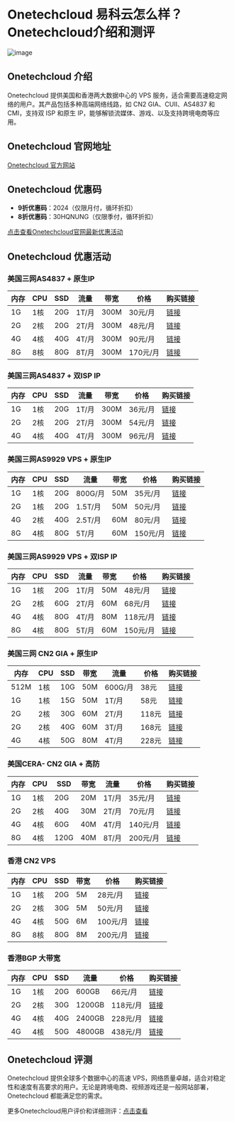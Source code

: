 # Onetechcloud 易科云怎么样？Onetechcloud介绍和测评

![image](https://github.com/user-attachments/assets/e57cafad-4c00-4a63-b2d6-9336c11e1448)

## Onetechcloud 介绍
Onetechcloud 提供美国和香港两大数据中心的 VPS 服务，适合需要高速稳定网络的用户。其产品包括多种高端网络线路，如 CN2 GIA、CUII、AS4837 和 CMI，支持双 ISP 和原生 IP，能够解锁流媒体、游戏、以及支持跨境电商等应用。

## Onetechcloud 官网地址
[Onetechcloud 官方网站](https://www.onetechcloud.com/aff/YLGJCHIN)

## Onetechcloud 优惠码
- **9折优惠码**：2024（仅限月付，循环折扣）
- **8折优惠码**：30HQNUNG（仅限季付，循环折扣）

[点击查看Onetechcloud官网最新优惠活动](https://www.onetechcloud.com/aff/YLGJCHIN)

## Onetechcloud 优惠活动

### 美国三网AS4837 + 原生IP

| 内存 | CPU  | SSD   | 流量   | 带宽   | 价格    | 购买链接 |
|------|------|-------|--------|--------|---------|----------|
| 1G   | 1核  | 20G   | 1T/月  | 300M   | 30元/月 | [链接](https://www.onetechcloud.com/aff/YLGJCHIN) |
| 2G   | 2核  | 20G   | 2T/月  | 300M   | 48元/月 | [链接](https://www.onetechcloud.com/aff/YLGJCHIN) |
| 4G   | 4核  | 40G   | 4T/月  | 300M   | 90元/月 | [链接](https://www.onetechcloud.com/aff/YLGJCHIN) |
| 8G   | 8核  | 80G   | 8T/月  | 300M   | 170元/月| [链接](https://www.onetechcloud.com/aff/YLGJCHIN) |

### 美国三网AS4837 + 双ISP IP

| 内存 | CPU  | SSD   | 流量   | 带宽   | 价格    | 购买链接 |
|------|------|-------|--------|--------|---------|----------|
| 1G   | 1核  | 20G   | 1T/月  | 300M   | 36元/月 | [链接](https://www.onetechcloud.com/aff/YLGJCHIN) |
| 2G   | 2核  | 20G   | 2T/月  | 300M   | 54元/月 | [链接](https://www.onetechcloud.com/aff/YLGJCHIN) |
| 4G   | 4核  | 40G   | 4T/月  | 300M   | 96元/月 | [链接](https://www.onetechcloud.com/aff/YLGJCHIN) |

### 美国三网AS9929 VPS + 原生IP

| 内存 | CPU  | SSD   | 流量   | 带宽   | 价格    | 购买链接 |
|------|------|-------|--------|--------|---------|----------|
| 1G   | 1核  | 20G   | 800G/月| 50M    | 35元/月 | [链接](https://www.onetechcloud.com/aff/YLGJCHIN) |
| 2G   | 1核  | 20G   | 1.5T/月| 50M    | 50元/月 | [链接](https://www.onetechcloud.com/aff/YLGJCHIN) |
| 4G   | 2核  | 40G   | 2.5T/月| 60M    | 80元/月 | [链接](https://www.onetechcloud.com/aff/YLGJCHIN) |
| 8G   | 4核  | 80G   | 5T/月  | 60M    | 150元/月| [链接](https://www.onetechcloud.com/aff/YLGJCHIN) |

### 美国三网AS9929 VPS + 双ISP IP

| 内存 | CPU  | SSD   | 流量   | 带宽   | 价格    | 购买链接 |
|------|------|-------|--------|--------|---------|----------|
| 1G   | 1核  | 20G   | 1T/月  | 50M    | 48元/月 | [链接](https://www.onetechcloud.com/aff/YLGJCHIN) |
| 2G   | 2核  | 60G   | 2T/月  | 60M    | 68元/月 | [链接](https://www.onetechcloud.com/aff/YLGJCHIN) |
| 4G   | 4核  | 80G   | 4T/月  | 80M    | 118元/月| [链接](https://www.onetechcloud.com/aff/YLGJCHIN) |
| 8G   | 4核  | 80G   | 5T/月  | 60M    | 150元/月| [链接](https://www.onetechcloud.com/aff/YLGJCHIN) |

### 美国三网 CN2 GIA + 原生IP

| 内存 | CPU  | SSD   | 带宽   | 流量   | 价格    | 购买链接 |
|------|------|-------|--------|--------|---------|----------|
| 512M | 1核  | 10G   | 50M    | 600G/月| 38元    | [链接](https://www.onetechcloud.com/aff/YLGJCHIN) |
| 1G   | 1核  | 15G   | 50M    | 1T/月  | 58元    | [链接](https://www.onetechcloud.com/aff/YLGJCHIN) |
| 2G   | 2核  | 30G   | 60M    | 2T/月  | 118元   | [链接](https://www.onetechcloud.com/aff/YLGJCHIN) |
| 2G   | 2核  | 40G   | 60M    | 3T/月  | 168元   | [链接](https://www.onetechcloud.com/aff/YLGJCHIN) |
| 4G   | 4核  | 50G   | 80M    | 4T/月  | 228元   | [链接](https://www.onetechcloud.com/aff/YLGJCHIN) |

### 美国CERA- CN2 GIA + 高防

| 内存 | CPU  | SSD   | 带宽   | 流量   | 价格    | 购买链接 |
|------|------|-------|--------|--------|---------|----------|
| 1G   | 1核  | 20G   | 20M    | 1T/月  | 35元/月 | [链接](https://www.onetechcloud.com/aff/YLGJCHIN) |
| 2G   | 2核  | 40G   | 30M    | 2T/月  | 70元/月 | [链接](https://www.onetechcloud.com/aff/YLGJCHIN) |
| 4G   | 4核  | 60G   | 40M    | 4T/月  | 140元/月| [链接](https://www.onetechcloud.com/aff/YLGJCHIN) |
| 8G   | 4核  | 120G  | 40M    | 8T/月  | 200元/月| [链接](https://www.onetechcloud.com/aff/YLGJCHIN) |

### 香港 CN2 VPS

| 内存 | CPU  | SSD   | 带宽   | 价格    | 购买链接 |
|------|------|-------|--------|---------|----------|
| 1G   | 1核  | 20G   | 5M     | 28元/月 | [链接](https://www.onetechcloud.com/aff/YLGJCHIN) |
| 2G   | 2核  | 30G   | 5M     | 50元/月 | [链接](https://www.onetechcloud.com/aff/YLGJCHIN) |
| 4G   | 4核  | 50G   | 6M     | 100元/月| [链接](https://www.onetechcloud.com/aff/YLGJCHIN) |
| 8G   | 8核  | 80G   | 8M     | 200元/月| [链接](https://www.onetechcloud.com/aff/YLGJCHIN) |

### 香港BGP 大带宽

| 内存 | CPU  | SSD   | 流量   | 价格    | 购买链接 |
|------|------|-------|--------|---------|----------|
| 1G   | 1核  | 20G   | 600GB  | 66元/月 | [链接](https://www.onetechcloud.com/aff/YLGJCHIN) |
| 2G   | 2核  | 30G   | 1200GB | 118元/月| [链接](https://www.onetechcloud.com/aff/YLGJCHIN) |
| 4G   | 4核  | 40G   | 2400GB | 228元/月| [链接](https://www.onetechcloud.com/aff/YLGJCHIN) |
| 4G   | 4核  | 50G   | 4800GB | 438元/月| [链接](https://www.onetechcloud.com/aff/YLGJCHIN) |

## Onetechcloud 评测
Onetechcloud 提供全球多个数据中心的高速 VPS，网络质量卓越，适合对稳定性和速度有高要求的用户。无论是跨境电商、视频游戏还是一般网站部署，Onetechcloud 都能满足您的需求。

更多Onetechcloud用户评价和详细测评：[点击查看](https://www.onetechcloud.com/aff/YLGJCHIN)
